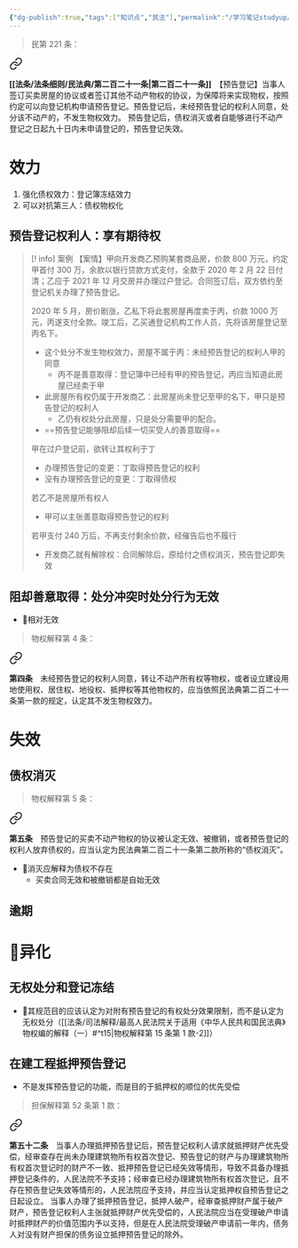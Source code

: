 ```yaml
---
{"dg-publish":true,"tags":["知识点","民法"],"permalink":"/学习笔记studyup/民法总论/预告登记/","dgPassFrontmatter":true,"created":"2024-11-14T18:35:17.781+08:00","updated":"2024-12-01T13:53:10.910+08:00"}
---
```


>民第 221 条：
<div class="transclusion internal-embed is-loaded"><a class="markdown-embed-link" href="/////#t221" aria-label="Open link"><svg xmlns="http://www.w3.org/2000/svg" width="24" height="24" viewBox="0 0 24 24" fill="none" stroke="currentColor" stroke-width="2" stroke-linecap="round" stroke-linejoin="round" class="svg-icon lucide-link"><path d="M10 13a5 5 0 0 0 7.54.54l3-3a5 5 0 0 0-7.07-7.07l-1.72 1.71"></path><path d="M14 11a5 5 0 0 0-7.54-.54l-3 3a5 5 0 0 0 7.07 7.07l1.71-1.71"></path></svg></a><div class="markdown-embed">



**[[法条/法条细则/民法典/第二百二十一条\|第二百二十一条]]**　【预告登记】当事人签订买卖房屋的协议或者签订其他不动产物权的协议，为保障将来实现物权，按照约定可以向登记机构申请预告登记。预告登记后，未经预告登记的权利人同意，处分该不动产的，不发生物权效力。
预告登记后，债权消灭或者自能够进行不动产登记之日起九十日内未申请登记的，预告登记失效。 

</div></div>

# 效力
1. 强化债权效力：登记簿冻结效力
2. 可以对抗第三人：债权物权化
## 预告登记权利人：享有期待权
>[! info] 案例
>【案情】甲向开发商乙预购某套商品房，价款 800 万元，约定甲首付 300 万，余款以银行贷款方式支付，全款于 2020 年 2 月 22 日付清；乙应于 2021 年 12 月交房并办理过户登记。合同签订后，双方依约至登记机关办理了预告登记。
>
>2020 年 5 月，房价剧涨，乙私下将此套房屋再度卖于丙，价款 1000 万元，丙遂支付全款。竣工后，乙买通登记机构工作人员，先将该房屋登记至丙名下。
>- 这个处分不发生物权效力，房屋不属于丙：未经预告登记的权利人甲的同意
>	- 丙不是善意取得：登记簿中已经有甲的预告登记，丙应当知道此房屋已经卖于甲
>- 此房屋所有权仍属于开发商乙：此房屋尚未登记至甲的名下，甲只是预告登记的权利人
>	- 乙仍有权处分此房屋，只是处分需要甲的配合。
>- ==预告登记能够阻却后续一切买受人的善意取得==
>
>甲在过户登记前，欲转让其权利于丁
>- 办理预告登记的变更：丁取得预告登记的权利
>- 没有办理预告登记的变更：丁取得债权
>
>若乙不是房屋所有权人
>- 甲可以主张善意取得预告登记的权利
>
>若甲支付 240 万后，不再支付剩余价款，经催告后也不履行
>- 开发商乙就有解除权：合同解除后，原给付之债权消灭，预告登记即失效
## 阻却善意取得：处分冲突时处分行为无效
- 🔆相对无效
>物权解释第 4 条：
<div class="transclusion internal-embed is-loaded"><a class="markdown-embed-link" href="////#t4" aria-label="Open link"><svg xmlns="http://www.w3.org/2000/svg" width="24" height="24" viewBox="0 0 24 24" fill="none" stroke="currentColor" stroke-width="2" stroke-linecap="round" stroke-linejoin="round" class="svg-icon lucide-link"><path d="M10 13a5 5 0 0 0 7.54.54l3-3a5 5 0 0 0-7.07-7.07l-1.72 1.71"></path><path d="M14 11a5 5 0 0 0-7.54-.54l-3 3a5 5 0 0 0 7.07 7.07l1.71-1.71"></path></svg></a><div class="markdown-embed">



**第四条**　未经预告登记的权利人同意，转让不动产所有权等物权，或者设立建设用地使用权、居住权、地役权、抵押权等其他物权的，应当依照民法典第二百二十一条第一款的规定，认定其不发生物权效力。 

</div></div>

# 失效
## 债权消灭
>物权解释第 5 条：
<div class="transclusion internal-embed is-loaded"><a class="markdown-embed-link" href="////#t5" aria-label="Open link"><svg xmlns="http://www.w3.org/2000/svg" width="24" height="24" viewBox="0 0 24 24" fill="none" stroke="currentColor" stroke-width="2" stroke-linecap="round" stroke-linejoin="round" class="svg-icon lucide-link"><path d="M10 13a5 5 0 0 0 7.54.54l3-3a5 5 0 0 0-7.07-7.07l-1.72 1.71"></path><path d="M14 11a5 5 0 0 0-7.54-.54l-3 3a5 5 0 0 0 7.07 7.07l1.71-1.71"></path></svg></a><div class="markdown-embed">



**第五条**　预告登记的买卖不动产物权的协议被认定无效、被撤销，或者预告登记的权利人放弃债权的，应当认定为民法典第二百二十一条第二款所称的“债权消灭”。 

</div></div>

- 🔆消灭应解释为债权不存在
	- 买卖合同无效和被撤销都是自始无效
## 逾期
# 📍异化
## 无权处分和登记冻结
- 🔆其规范目的应该认定为对附有预告登记的有权处分效果限制，而不是认定为无权处分（[[法条/司法解释/最高人民法院关于适用《中华人民共和国民法典》物权编的解释（一）#^t15\|物权解释第 15 条第 1 款-2]]）
## 在建工程抵押预告登记
- 不是发挥预告登记的功能，而是目的于抵押权的顺位的优先受偿
>担保解释第 52 条第 1 款：
<div class="transclusion internal-embed is-loaded"><a class="markdown-embed-link" href="////#t52" aria-label="Open link"><svg xmlns="http://www.w3.org/2000/svg" width="24" height="24" viewBox="0 0 24 24" fill="none" stroke="currentColor" stroke-width="2" stroke-linecap="round" stroke-linejoin="round" class="svg-icon lucide-link"><path d="M10 13a5 5 0 0 0 7.54.54l3-3a5 5 0 0 0-7.07-7.07l-1.72 1.71"></path><path d="M14 11a5 5 0 0 0-7.54-.54l-3 3a5 5 0 0 0 7.07 7.07l1.71-1.71"></path></svg></a><div class="markdown-embed">



**第五十二条**　当事人办理抵押预告登记后，预告登记权利人请求就抵押财产优先受偿，经审查存在尚未办理建筑物所有权首次登记、预告登记的财产与办理建筑物所有权首次登记时的财产不一致、抵押预告登记已经失效等情形，导致不具备办理抵押登记条件的，人民法院不予支持；经审查已经办理建筑物所有权首次登记，且不存在预告登记失效等情形的，人民法院应予支持，并应当认定抵押权自预告登记之日起设立。
当事人办理了抵押预告登记，抵押人破产，经审查抵押财产属于破产财产，预告登记权利人主张就抵押财产优先受偿的，人民法院应当在受理破产申请时抵押财产的价值范围内予以支持，但是在人民法院受理破产申请前一年内，债务人对没有财产担保的债务设立抵押预告登记的除外。 

</div></div>

